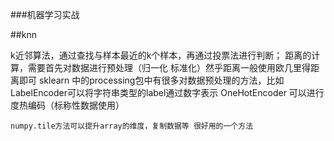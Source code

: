###机器学习实战

##knn
<p>
    k近邻算法，通过查找与样本最近的k个样本，再通过投票法进行判断；
    距离的计算，需要首先对数据进行预处理（归一化 标准化）然乎距离一般使用欧几里得距离即可
    sklearn 中的processing包中有很多对数据预处理的方法，比如LabelEncoder可以将字符串类型的label通过数字表示
    OneHotEncoder 可以进行度热编码（标称性数据使用）
    
    numpy.tile方法可以提升array的维度，复制数据等 很好用的一个方法
</p>